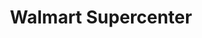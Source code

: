 ---
title: "Walmart Supercenter"
url: /stockbridge/walmart-supercenter-hudson-bridge-road/
shop: supermarket
---